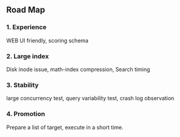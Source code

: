 ## Road Map

### 1. Experience

WEB UI friendly, scoring schema

### 2. Large index

Disk inode issue, math-index compression, Search timing

### 3. Stability
large concurrency test, query variability test, crash log observation

### 4. Promotion
Prepare a list of target, execute in a short time.
